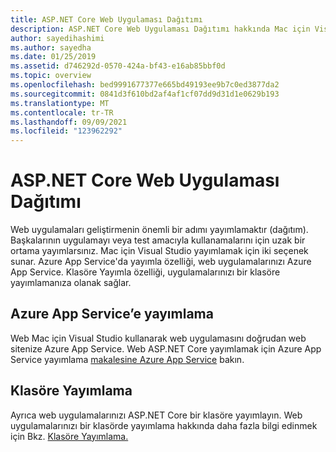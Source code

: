 ```yaml
---
title: ASP.NET Core Web Uygulaması Dağıtımı
description: ASP.NET Core Web Uygulaması Dağıtımı hakkında Mac için Visual Studio.
author: sayedihashimi
ms.author: sayedha
ms.date: 01/25/2019
ms.assetid: d746292d-0570-424a-bf43-e16ab85bbf0d
ms.topic: overview
ms.openlocfilehash: bed9991677377e665bd49193ee9b7c0ed3877da2
ms.sourcegitcommit: 0841d3f610bd2af4af1cf07dd9d31d1e0629b193
ms.translationtype: MT
ms.contentlocale: tr-TR
ms.lasthandoff: 09/09/2021
ms.locfileid: "123962292"
---
```

# <a name="aspnet-core-web-app-deployment"></a>ASP.NET Core Web Uygulaması Dağıtımı

Web uygulamaları geliştirmenin önemli bir adımı yayımlamaktır (dağıtım). Başkalarının uygulamayı veya test amacıyla kullanamalarını için uzak bir ortama yayımlarsınız. Mac için Visual Studio yayımlamak için iki seçenek sunar. Azure App Service'da yayımla özelliği, web uygulamalarınızı Azure App Service. Klasöre Yayımla özelliği, uygulamalarınızı bir klasöre yayımlamanıza olanak sağlar.

## <a name="publish-to-azure-app-service"></a>Azure App Service’e yayımlama

Web Mac için Visual Studio kullanarak web uygulamasını doğrudan web sitenize Azure App Service. Web ASP.NET Core yayımlamak için Azure App Service yayımlama [makalesine Azure App Service](publish-app-svc.md) bakın.

## <a name="publish-to-folder"></a>Klasöre Yayımlama

Ayrıca web uygulamalarınızı ASP.NET Core bir klasöre yayımlayın. Web uygulamalarınızı bir klasörde yayımlama hakkında daha fazla bilgi edinmek için Bkz. [Klasöre Yayımlama.](publish-folder.md)